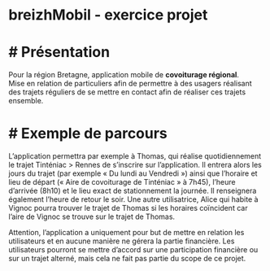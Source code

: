# breizhMobil - exercice projet

# # Présentation

Pour la région Bretagne, application mobile de **covoiturage régional**.<br>
Mise en relation de particuliers afin de permettre à des usagers réalisant des trajets réguliers de se mettre en contact afin de réaliser ces trajets ensemble.


# # Exemple de parcours
L’application permettra par exemple à Thomas, qui réalise quotidiennement le trajet Tinténiac > Rennes de s’inscrire sur l’application. Il entrera alors les jours du trajet (par exemple « Du lundi au Vendredi ») ainsi que l’horaire et lieu de départ (« Aire de covoiturage de Tinténiac » à 7h45), l’heure d’arrivée (8h10) et le lieu exact de stationnement la journée. Il renseignera également l’heure de retour le soir.
Une autre utilisatrice, Alice qui habite à Vignoc pourra trouver le trajet de Thomas si les horaires coïncident car l’aire de Vignoc se trouve sur le trajet de Thomas.

Attention, l’application a uniquement pour but de mettre en relation les utilisateurs et en aucune manière ne gérera la partie financière. Les utilisateurs pourront se mettre d’accord sur une participation financière ou sur un trajet alterné, mais cela ne fait pas partie du scope de ce projet.
